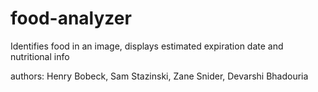 # food-analyzer
Identifies food in an image, displays estimated expiration date and nutritional info

authors: Henry Bobeck, Sam Stazinski, Zane Snider, Devarshi Bhadouria
